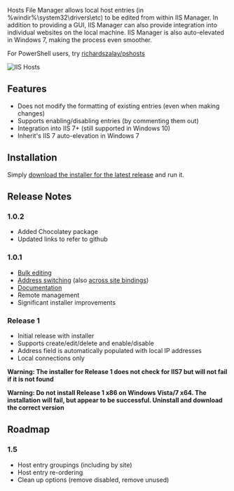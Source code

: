 Hosts File Manager allows local host entries (in %windir%\system32\drivers\etc) to be edited from within IIS Manager. In addition to providing a GUI, IIS Manager can also provide integration into individual websites on the local machine. IIS Manager is also auto-elevated in Windows 7, making the process even smoother.

For PowerShell users, try [richardszalay/pshosts](https://github.com/richardszalay/pshosts)

![IIS Hosts](docs/Home_iishostsfile-r1.png?raw=true)

## Features

* Does not modify the formatting of existing entries (even when making changes)
* Supports enabling/disabling entries (by commenting them out)
* Integration into IIS 7+ (still supported in Windows 10)
* Inherit's IIS 7 auto-elevation in Windows 7

## Installation

Simply [download the installer for the latest release](https://github.com/richardszalay/iishosts/releases/latest) and run it.

## Release Notes

### 1.0.2
* Added Chocolatey package
* Updated links to refer to github

### 1.0.1

* [Bulk editing](docs/Editing%20Host%20Entries.md)
* [Address switching](docs/Host%20Switching.md) (also [across site bindings](docs/Editing%20Site%20Binding%20Host%20Entries.md))
* [Documentation](docs/Documentation.md)
* Remote management
* Significant installer improvements

### Release 1

* Initial release with installer
* Supports create/edit/delete and enable/disable
* Address field is automatically populated with local IP addresses
* Local connections only

**Warning: The installer for Release 1 does not check for IIS7 but will not fail if it is not found**

**Warning: Do not install Release 1 x86 on Windows Vista/7 x64. The installation will fail, but appear to be successful. Uninstall and download the correct version**

## Roadmap

### 1.5

* Host entry groupings (including by site)
* Host entry re-ordering
* Clean up options (remove disabled, remove unused)
